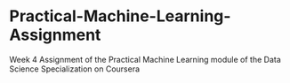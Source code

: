 # Practical-Machine-Learning-Assignment
Week 4 Assignment of the Practical Machine Learning module of the Data Science Specialization on Coursera
